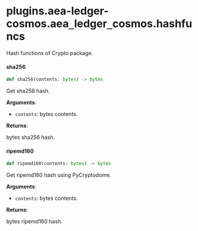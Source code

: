 <a id="plugins.aea-ledger-cosmos.aea_ledger_cosmos.hashfuncs"></a>

# plugins.aea-ledger-cosmos.aea`_`ledger`_`cosmos.hashfuncs

Hash functions of Crypto package.

<a id="plugins.aea-ledger-cosmos.aea_ledger_cosmos.hashfuncs.sha256"></a>

#### sha256

```python
def sha256(contents: bytes) -> bytes
```

Get sha256 hash.

**Arguments**:

- `contents`: bytes contents.

**Returns**:

bytes sha256 hash.

<a id="plugins.aea-ledger-cosmos.aea_ledger_cosmos.hashfuncs.ripemd160"></a>

#### ripemd160

```python
def ripemd160(contents: bytes) -> bytes
```

Get ripemd160 hash using PyCryptodome.

**Arguments**:

- `contents`: bytes contents.

**Returns**:

bytes ripemd160 hash.

